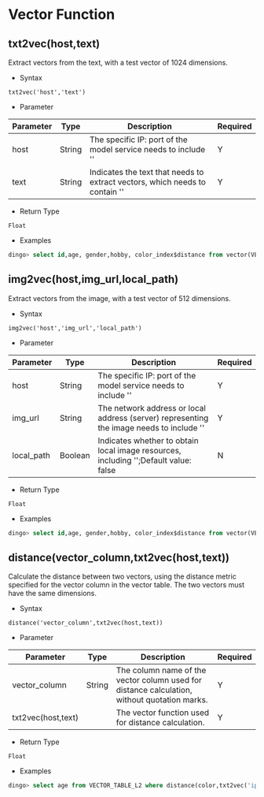 # Vector Function

## txt2vec(host,text)

Extract vectors from the text, with a test vector of 1024 dimensions.

- Syntax

```
txt2vec('host','text')
```

- Parameter

| Parameter | Type   | Description                                                                  | Required |
|-----------|--------|------------------------------------------------------------------------------|----------|
| host      | String | The specific IP: port of the model service needs to include ''               | Y        |
| text      | String | Indicates the text that needs to extract vectors, which needs to contain ''  | Y        |

- Return Type

```
Float
```

- Examples

```sql
dingo> select id,age, gender,hobby, color_index$distance from vector(VECTOR_TABLE_L2, color, txt2vec('ip:port','red'), 10) where age>1;
```

## img2vec(host,img_url,local_path)

Extract vectors from the image, with a test vector of 512 dimensions.

- Syntax

```
img2vec('host','img_url','local_path')
```

- Parameter

| Parameter  | Type    | Description                                                                              | Required |
|------------|---------|------------------------------------------------------------------------------------------|----------|
| host       | String  | The specific IP: port of the model service needs to include ''                           | Y        |
| img_url    | String  | The network address or local address (server) representing the image needs to include '' | Y        |
 | local_path | Boolean | Indicates whether to obtain local image resources, including '';Default value: false     | N        |
- Return Type

```
Float
```

- Examples

```sql
dingo> select id,age, gender,hobby, color_index$distance from vector(VECTOR_TABLE_IMG_L2, color, img2vec('ip:port','img_url', false), 10) where age>1;
```

## distance(vector_column,txt2vec(host,text))

Calculate the distance between two vectors, using the distance metric specified for the vector column in the vector table. The two vectors must have the same dimensions.

- Syntax

```
distance('vector_column',txt2vec(host,text))
```

- Parameter

| Parameter          | Type   | Description                                                                                  | Required |
|--------------------|--------|----------------------------------------------------------------------------------------------|----------|
| vector_column      | String | The column name of the vector column used for distance calculation, without quotation marks. | Y        |
| txt2vec(host,text) |        | The vector function used for distance calculation.                                           | Y        |

- Return Type

```
Float
```

- Examples

```sql
dingo> select age from VECTOR_TABLE_L2 where distance(color,txt2vec('ip:port','red')) < 0.1;
```
